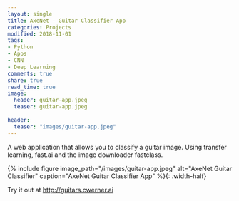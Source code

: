 ```yaml
---
layout: single
title: AxeNet - Guitar Classifier App
categories: Projects
modified: 2018-11-01
tags: 
- Python
- Apps
- CNN
- Deep Learning
comments: true
share: true
read_time: true
image:
  header: guitar-app.jpeg
  teaser: guitar-app.jpeg
  
header:
  teaser: "images/guitar-app.jpeg"
---
```


A web application that allows you to classify a guitar image. Using transfer learning, fast.ai and the image downloader fastclass.

{%
include figure 
image_path="/images/guitar-app.jpeg" 
alt="AxeNet Guitar Classifier" 
caption="AxeNet Guitar Classifier App"
%}{: .width-half}

Try it out at <a href="http://guitars.cwerner.ai">http://guitars.cwerner.ai</a>